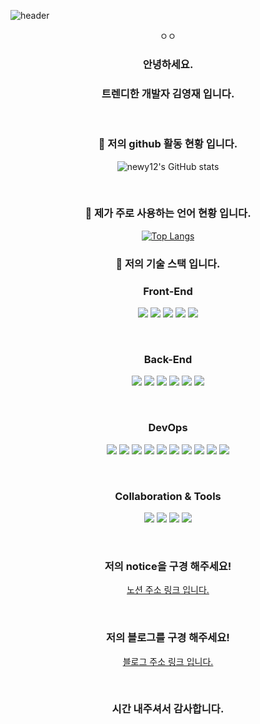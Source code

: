 
![header](https://capsule-render.vercel.app/api?type=slice&color=&height=300&section=header&text=trendy-Development%20&fontSize=70)
<div align="center">

ㅇㅇ
### 안녕하세요. 
### 트렌디한 개발자 김영재 입니다.
&nbsp; 
&nbsp; 
&nbsp;
&nbsp;
&nbsp;
&nbsp;
&nbsp;
&nbsp;


### :round_pushpin: 저의 github 활동 현황 입니다. 



![newy12's GitHub stats](https://github-readme-stats.vercel.app/api?username=newy12&show_icons=true&theme=radical)


&nbsp; 
&nbsp;

### :electric_plug: 제가 주로 사용하는 언어 현황 입니다. 
[![Top Langs](https://github-readme-stats.vercel.app/api/top-langs/?username=newy12&langs_count=8)](https://github.com/newy12/github-readme-stats)


### :wrench:  저의 기술 스택 입니다.

### Front-End

<img src="https://img.shields.io/badge/HTML-007396?style=for-the-badge&logo=HTML5&logoColor=">
<img src="https://img.shields.io/badge/CSS-007396?style=for-the-badge&logo=CSS3&logoColor=">
<img src="https://img.shields.io/badge/JAVASCRIPT-007396?style=for-the-badge&logo=JAVASCRIPT&logoColor=">
<img src="https://img.shields.io/badge/REACT-007396?style=for-the-badge&logo=REACT&logoColor=">
<img src="https://img.shields.io/badge/Thymeleaf-007396?style=for-the-badge&logo=Thymeleaf&logoColor=">


&nbsp; 
&nbsp;
&nbsp; 
&nbsp;
&nbsp; 
&nbsp;
&nbsp; 
&nbsp;

### Back-End

<img src="https://img.shields.io/badge/SPRING-007396?style=for-the-badge&logo=SPRING&logoColor=">
<img src="https://img.shields.io/badge/SPRINGBOOT-007396?style=for-the-badge&logo=SPRINGBOOT&logoColor=">
<img src="https://img.shields.io/badge/-SPRINGSECURITY-007396?style=for-the-badge&logo=SPRINGSECURITY&logoColor=">
<img src="https://img.shields.io/badge/JAVA-007396?style=for-the-badge&logo=JAVA&logoColor=">
<img src="https://img.shields.io/badge/jpa-007396?style=for-the-badge&logo=jpa&logoColor=">
<img src="https://img.shields.io/badge/JUnit5-007396?style=for-the-badge&logo=JUnit5&logoColor=">

&nbsp; 
&nbsp;
&nbsp; 
&nbsp;
&nbsp; 
&nbsp;
&nbsp; 
&nbsp;

### DevOps

<img src="https://img.shields.io/badge/docker-007396?style=for-the-badge&logo=docker&logoColor=">
<img src="https://img.shields.io/badge/MySQL-007396?style=for-the-badge&logo=MySQL&logoColor=">
<img src="https://img.shields.io/badge/mssql-007396?style=for-the-badge&logo=mssql&logoColor=">
<img src="https://img.shields.io/badge/nginx-007396?style=for-the-badge&logo=nginx&logoColor=">
<img src="https://img.shields.io/badge/mongodb-007396?style=for-the-badge&logo=mongodb&logoColor=">
<img src="https://img.shields.io/badge/Redis-007396?style=for-the-badge&logo=Redis&logoColor=">
<img src="https://img.shields.io/badge/Apache Tomcat-007396?style=for-the-badge&logo=Apache Tomcat&logoColor=">
<img src="https://img.shields.io/badge/OpenSSL-007396?style=for-the-badge&logo=OpenSSL&logoColor=">
<img src="https://img.shields.io/badge/Jenkins-007396?style=for-the-badge&logo=Jenkins&logoColor=">
<img src="https://img.shields.io/badge/Postman-007396?style=for-the-badge&logo=Postman&logoColor=">

&nbsp; 
&nbsp;
&nbsp; 
&nbsp;
&nbsp; 
&nbsp;
&nbsp; 
&nbsp;

### Collaboration & Tools

<img src="https://img.shields.io/badge/git-007396?style=for-the-badge&logo=git&logoColor=">
<img src="https://img.shields.io/badge/github-007396?style=for-the-badge&logo=github&logoColor=">
<img src="https://img.shields.io/badge/sourcetree-007396?style=for-the-badge&logo=sourcetree&logoColor=">
<img src="https://img.shields.io/badge/svn-007396?style=for-the-badge&logo=svn&logoColor=">

&nbsp; 
&nbsp;
&nbsp; 
&nbsp;
&nbsp; 
&nbsp;
&nbsp; 
&nbsp;

### 저의 notice을 구경 해주세요!

[노션 주소 링크 입니다.](https://www.notion.so/33c4075dcd9a46e6834a94a2520cc4ad)

&nbsp; 
&nbsp;
&nbsp; 
&nbsp;
&nbsp; 
&nbsp;
&nbsp; 
&nbsp;


### 저의 블로그를 구경 해주세요!


[블로그 주소 링크 입니다.](https://yjkim-dev.tistory.com)


&nbsp; 
&nbsp;
&nbsp; 
&nbsp;
&nbsp; 
&nbsp;
&nbsp; 
&nbsp;

### 시간 내주셔서 감사합니다. 






</div>
